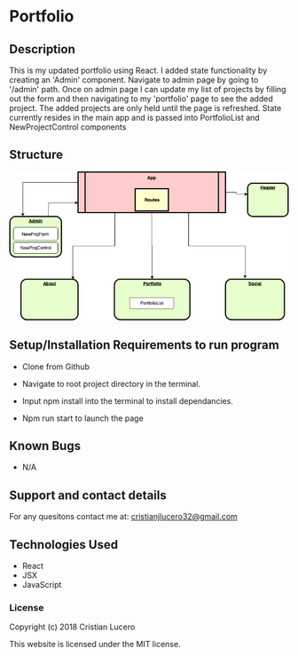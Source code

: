 # Portfolio

## Description

This is my updated portfolio using React. I added state functionality by creating an 'Admin' component. Navigate to admin page by going to '/admin' path. Once on admin page I can update my list of projects by filling out the form and then navigating to my 'portfolio' page to see the added project. The added projects are only held until the page is refreshed. State currently resides in the main app and is passed into PortfolioList and NewProjectControl components

## Structure
![Alt text](src/assets/images/structure.png?raw=true "Title")


## Setup/Installation Requirements to run program

- Clone from Github

- Navigate to root project directory in the terminal.

- Input npm install into the terminal to install dependancies.

- Npm run start to launch the page


## Known Bugs

- N/A

## Support and contact details

For any quesitons contact me at: cristianjlucero32@gmail.com

## Technologies Used

- React
- JSX
- JavaScript

### License

Copyright (c) 2018 Cristian Lucero

This website is licensed under the MIT license.
